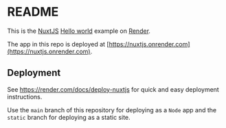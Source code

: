 # README

This is the [NuxtJS](https://nuxtjs.org/) [Hello world](https://github.com/nuxt/nuxt.js/tree/dev/examples/hello-world) example on [Render](https://render.com).

The app in this repo is deployed at [https://nuxtjs.onrender.com](https://nuxtjs.onrender.com).

## Deployment

See https://render.com/docs/deploy-nuxtjs for quick and easy deployment instructions.

Use the `main` branch of this repository for deploying as a `Node` app and the `static` branch for deploying as a static site.
